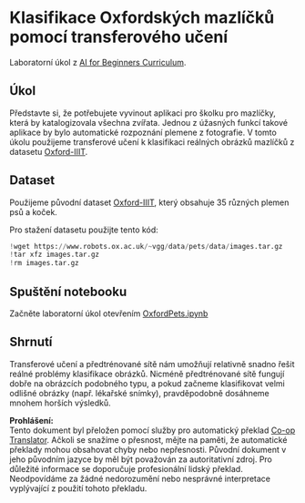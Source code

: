 <!--
CO_OP_TRANSLATOR_METADATA:
{
  "original_hash": "7765935c35fcee69b9fe2d0cfd6963e2",
  "translation_date": "2025-08-25T23:16:27+00:00",
  "source_file": "lessons/4-ComputerVision/08-TransferLearning/lab/README.md",
  "language_code": "cs"
}
-->
# Klasifikace Oxfordských mazlíčků pomocí transferového učení

Laboratorní úkol z [AI for Beginners Curriculum](https://github.com/microsoft/ai-for-beginners).

## Úkol

Představte si, že potřebujete vyvinout aplikaci pro školku pro mazlíčky, která by katalogizovala všechna zvířata. Jednou z úžasných funkcí takové aplikace by bylo automatické rozpoznání plemene z fotografie. V tomto úkolu použijeme transferové učení k klasifikaci reálných obrázků mazlíčků z datasetu [Oxford-IIIT](https://www.robots.ox.ac.uk/~vgg/data/pets/).

## Dataset

Použijeme původní dataset [Oxford-IIIT](https://www.robots.ox.ac.uk/~vgg/data/pets/), který obsahuje 35 různých plemen psů a koček.

Pro stažení datasetu použijte tento kód:

```python
!wget https://www.robots.ox.ac.uk/~vgg/data/pets/data/images.tar.gz
!tar xfz images.tar.gz
!rm images.tar.gz
```

## Spuštění notebooku

Začněte laboratorní úkol otevřením [OxfordPets.ipynb](../../../../../../lessons/4-ComputerVision/08-TransferLearning/lab/OxfordPets.ipynb)

## Shrnutí

Transferové učení a předtrénované sítě nám umožňují relativně snadno řešit reálné problémy klasifikace obrázků. Nicméně předtrénované sítě fungují dobře na obrázcích podobného typu, a pokud začneme klasifikovat velmi odlišné obrázky (např. lékařské snímky), pravděpodobně dosáhneme mnohem horších výsledků.

**Prohlášení:**  
Tento dokument byl přeložen pomocí služby pro automatický překlad [Co-op Translator](https://github.com/Azure/co-op-translator). Ačkoli se snažíme o přesnost, mějte na paměti, že automatické překlady mohou obsahovat chyby nebo nepřesnosti. Původní dokument v jeho původním jazyce by měl být považován za autoritativní zdroj. Pro důležité informace se doporučuje profesionální lidský překlad. Neodpovídáme za žádné nedorozumění nebo nesprávné interpretace vyplývající z použití tohoto překladu.